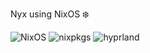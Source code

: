 Nyx using NixOS ❄️ 

![NixOS](https://img.shields.io/badge/NixOS-2a2630.svg?style=flat&logo=nixos&logoColor=%23CAD3F5)
![nixpkgs](https://img.shields.io/badge/nixpkgs-unstable-informational?style=flat&logo=nixos&logoColor=%23CAD3F5&labelColor=%232a2630&color=%2346397f)
![hyprland](https://img.shields.io/badge/hyprland-stable-informational?style=flat&logo=hyprland&logoColor=%23CAD3F5&labelColor=%232a2630&color=%23296272)

